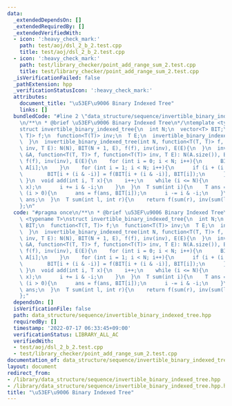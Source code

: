 ```yaml
---
data:
  _extendedDependsOn: []
  _extendedRequiredBy: []
  _extendedVerifiedWith:
  - icon: ':heavy_check_mark:'
    path: test/aoj/dsl_2_b_2.test.cpp
    title: test/aoj/dsl_2_b_2.test.cpp
  - icon: ':heavy_check_mark:'
    path: test/library_checker/point_add_range_sum_2.test.cpp
    title: test/library_checker/point_add_range_sum_2.test.cpp
  _isVerificationFailed: false
  _pathExtension: hpp
  _verificationStatusIcon: ':heavy_check_mark:'
  attributes:
    document_title: "\u53EF\u9006 Binary Indexed Tree"
    links: []
  bundledCode: "#line 2 \"data_structure/sequence/invertible_binary_indexed_tree.hpp\"\
    \n/**\n * @brief \u53EF\u9006 Binary Indexed Tree\n*/\ntemplate <typename T>\n\
    struct invertible_binary_indexed_tree{\n  int N;\n  vector<T> BIT;\n  function<T(T,\
    \ T)> f;\n  function<T(T)> inv;\n  T E;\n  invertible_binary_indexed_tree(){\n\
    \  }\n  invertible_binary_indexed_tree(int N, function<T(T, T)> f, function<T(T)>\
    \ inv, T E): N(N), BIT(N + 1, E), f(f), inv(inv), E(E){\n  }\n  invertible_binary_indexed_tree(vector<T>\
    \ &A, function<T(T, T)> f, function<T(T)> inv, T E): N(A.size()), BIT(N + 1),\
    \ f(f), inv(inv), E(E){\n    for (int i = 0; i < N; i++){\n      BIT[i + 1] =\
    \ A[i];\n    }\n    for (int i = 1; i < N; i++){\n      if (i + (i & -i) <= N){\n\
    \        BIT[i + (i & -i)] = f(BIT[i + (i & -i)], BIT[i]);\n      }\n    }\n \
    \ }\n  void add(int i, T x){\n    i++;\n    while (i <= N){\n      BIT[i] = f(BIT[i],\
    \ x);\n      i += i & -i;\n    }\n  }\n  T sum(int i){\n    T ans = E;\n    while\
    \ (i > 0){\n      ans = f(ans, BIT[i]);\n      i -= i & -i;\n    }\n    return\
    \ ans;\n  }\n  T sum(int l, int r){\n    return f(sum(r), inv(sum(l)));\n  }\n\
    };\n"
  code: "#pragma once\n/**\n * @brief \u53EF\u9006 Binary Indexed Tree\n*/\ntemplate\
    \ <typename T>\nstruct invertible_binary_indexed_tree{\n  int N;\n  vector<T>\
    \ BIT;\n  function<T(T, T)> f;\n  function<T(T)> inv;\n  T E;\n  invertible_binary_indexed_tree(){\n\
    \  }\n  invertible_binary_indexed_tree(int N, function<T(T, T)> f, function<T(T)>\
    \ inv, T E): N(N), BIT(N + 1, E), f(f), inv(inv), E(E){\n  }\n  invertible_binary_indexed_tree(vector<T>\
    \ &A, function<T(T, T)> f, function<T(T)> inv, T E): N(A.size()), BIT(N + 1),\
    \ f(f), inv(inv), E(E){\n    for (int i = 0; i < N; i++){\n      BIT[i + 1] =\
    \ A[i];\n    }\n    for (int i = 1; i < N; i++){\n      if (i + (i & -i) <= N){\n\
    \        BIT[i + (i & -i)] = f(BIT[i + (i & -i)], BIT[i]);\n      }\n    }\n \
    \ }\n  void add(int i, T x){\n    i++;\n    while (i <= N){\n      BIT[i] = f(BIT[i],\
    \ x);\n      i += i & -i;\n    }\n  }\n  T sum(int i){\n    T ans = E;\n    while\
    \ (i > 0){\n      ans = f(ans, BIT[i]);\n      i -= i & -i;\n    }\n    return\
    \ ans;\n  }\n  T sum(int l, int r){\n    return f(sum(r), inv(sum(l)));\n  }\n\
    };"
  dependsOn: []
  isVerificationFile: false
  path: data_structure/sequence/invertible_binary_indexed_tree.hpp
  requiredBy: []
  timestamp: '2022-07-17 06:33:45+09:00'
  verificationStatus: LIBRARY_ALL_AC
  verifiedWith:
  - test/aoj/dsl_2_b_2.test.cpp
  - test/library_checker/point_add_range_sum_2.test.cpp
documentation_of: data_structure/sequence/invertible_binary_indexed_tree.hpp
layout: document
redirect_from:
- /library/data_structure/sequence/invertible_binary_indexed_tree.hpp
- /library/data_structure/sequence/invertible_binary_indexed_tree.hpp.html
title: "\u53EF\u9006 Binary Indexed Tree"
---
```


